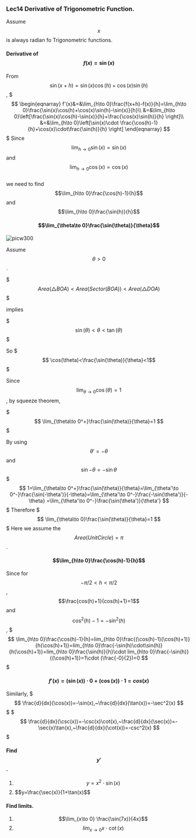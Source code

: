### Lec14 Derivative of Trigonometric Function.

Assume $$x$$ is always radian fo Trigonometric functions.

#### Derivative of $$f(x)=\sin{(x)}$$
From $$\sin(x+h)=\sin(x)\cos(h)+\cos(x)\sin(h)$$,
$$$
\begin{eqnarray}
f'(x)&=&\lim_{h\to 0}\frac{f(x+h)-f(x)}{h}=\lim_{h\to 0}\frac{\sin(x)\cos(h)+\cos(x)\sin(h)-\sin(x)}{h}\\
&=&\lim_{h\to 0}\left[\frac{\sin(x)\cos(h)-\sin(x)}{h}+\frac{\cos(x)\sin(h)}{h} \right]\\
&=&\lim_{h\to 0}\left[\sin(x)\cdot \frac{\cos(h)-1}{h}+\cos(x)\cdot\frac{\sin(h)}{h} \right]
\end{eqnarray}
$$$
Since $$\lim_{h\to 0} \sin(x)=\sin(x)$$ and $$\lim_{h\to 0} \cos(x)=\cos(x)$$  
we need to find $$\lim_{h\to 0}\frac{\cos(h)-1}{h}$$ and $$\lim_{h\to 0}\frac{\sin(h)}{h}$$

#### $$\lim_{\theta\to 0}\frac{\sin(\theta)}{\theta}$$

![picw300](https://cloud.githubusercontent.com/assets/10469752/6321165/aafec812-bac1-11e4-9215-e89d66c67712.png)

Assume $$\theta>0$$.

$$$Area(\triangle BOA) <Area( Sector(BOA))< Area(\triangle DOA)$$$

implies 

$$$\sin(\theta)<\theta<\tan(\theta)$$$

So
$$$  \cos(\theta)<\frac{\sin(\theta)}{\theta}<1$$$

Since $$\lim_{\theta\to 0} \cos(\theta)=1$$, by squeeze theorem,

$$$
\lim_{\theta\to 0^+}\frac{\sin(\theta)}{\theta}=1
$$$

By using $$\theta'=-\theta$$ and $$\sin{-\theta}=-\sin{\theta}$$
$$$
1=\lim_{\theta\to 0^+}\frac{\sin(\theta)}{\theta}=\lim_{\theta'\to 0^-}\frac{\sin(-\theta')}{-\theta}=\lim_{\theta'\to 0^-}\frac{-\sin(\theta')}{-\theta}
=\lim_{\theta'\to 0^-}\frac{\sin(\theta')}{\theta'}
$$$
Therefore
$$$
\lim_{\theta\to 0}\frac{\sin(\theta)}{\theta}=1
$$$
Here we assume the $$Area(Unit Circle)=\pi$$. 
#### $$\lim_{h\to 0}\frac{\cos(h)-1}{h}$$
Since for $$-\pi/2 <h<\pi/2$$ ,$$\frac{cos(h)+1}{cos(h)+1}=1$$ and $$\cos^2(h)-1=-\sin^2(h)$$,
$$$
\lim_{h\to 0}\frac{\cos(h)-1}{h}=lim_{h\to 0}\frac{(\cos(h)-1)(\cos(h)+1)}{h(\cos(h)+1)}=lim_{h\to 0}\frac{-\sin(h)\cdot\sin(h)}{h(\cos(h)+1)}=lim_{h\to 0}\frac{\sin(h)}{h}\cdot lim_{h\to 0}\frac{-\sin(h)}{(\cos(h)+1)}=1\cdot (\frac{-0}{2})=0
$$$
#### $$f'(x)=(\sin(x))\cdot0+(\cos(x))\cdot 1= cos(x)$$
Similarly,
$$$
\frac{d}{dx}(\cos(x))=-\sin(x),~\frac{d}{dx}(\tan(x))=-\sec^2(x)
$$$
$$$
\frac{d}{dx}(\csc(x))=-\csc(x)\cot(x),~\frac{d}{dx}(\sec(x))=-\sec(x)\tan(x),~\frac{d}{dx}(\cot(x))=-csc^2(x)
$$$
####  Find $$y'$$.
1. $$y=x^2\cdot\sin(x)$$
2. $$y=\frac{\sec(x)}{1+\tan(x)$$
#### Find limits.
1. $$\lim_{x\to 0} \frac{\sin(7x)}{4x}$$
2. $$lim_{x\to 0} x\cdot \cot(x)$$ 




